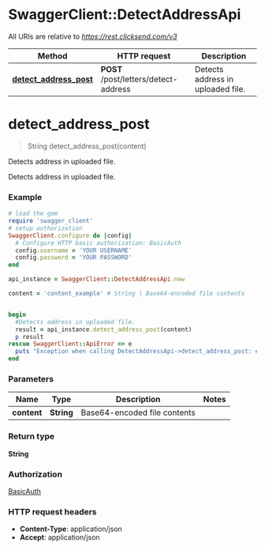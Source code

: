 # SwaggerClient::DetectAddressApi

All URIs are relative to *https://rest.clicksend.com/v3*

Method | HTTP request | Description
------------- | ------------- | -------------
[**detect_address_post**](DetectAddressApi.md#detect_address_post) | **POST** /post/letters/detect-address | Detects address in uploaded file.


# **detect_address_post**
> String detect_address_post(content)

Detects address in uploaded file.

Detects address in uploaded file.

### Example
```ruby
# load the gem
require 'swagger_client'
# setup authorization
SwaggerClient.configure do |config|
  # Configure HTTP basic authorization: BasicAuth
  config.username = 'YOUR USERNAME'
  config.password = 'YOUR PASSWORD'
end

api_instance = SwaggerClient::DetectAddressApi.new

content = 'content_example' # String | Base64-encoded file contents


begin
  #Detects address in uploaded file.
  result = api_instance.detect_address_post(content)
  p result
rescue SwaggerClient::ApiError => e
  puts "Exception when calling DetectAddressApi->detect_address_post: #{e}"
end
```

### Parameters

Name | Type | Description  | Notes
------------- | ------------- | ------------- | -------------
 **content** | **String**| Base64-encoded file contents | 

### Return type

**String**

### Authorization

[BasicAuth](../README.md#BasicAuth)

### HTTP request headers

 - **Content-Type**: application/json
 - **Accept**: application/json



